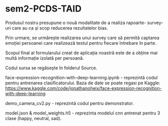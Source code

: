 # sem2-PCDS-TAID

Produsul nostru presupune o nouă modalitate de a realiza rapoarte- survey-uri care au ca și scop reducerea rezultatelor bias. 

Prin urmare, se urmărește realizarea unui survey care să permită captarea emoției persoanei care realizează testul pentru fiecare întrebare în parte. 

Scopul final al formularului creat de aplicația noastră este de a obține mai multă informație izolată per persoană.


Codul sursa se regăsește în folderul Source.

face-expression-recognition-with-deep-learning.ipynb - reprezintă codul pentru antrenarea clasificatorului. Baza de date se poate regasi pe Kaggle: https://www.kaggle.com/code/jonathanoheix/face-expression-recognition-with-deep-learning

demo_camera_cv2.py - reprezintă codul pentru demonstrator.

model.json & model_weights.h5 - reprezinta modelul cnn antrenat pentru 3 clase (happy, neutral, sad). 
